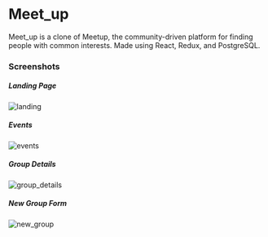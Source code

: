 # Meet_up
Meet_up is a clone of Meetup, the community-driven platform for finding people with common interests. Made using React, Redux, and PostgreSQL.


### Screenshots

##### Landing Page
![landing](https://github.com/doughyetti/Meet_up/assets/6487426/f62892b0-6933-481d-88db-1a00c3cf03d0)

##### Events
![events](https://github.com/doughyetti/Meet_up/assets/6487426/95fe92c9-b590-4b92-9c49-e03d7421083b)

##### Group Details
![group_details](https://github.com/doughyetti/Meet_up/assets/6487426/8980033b-ead2-48fe-9e19-772b742ec814)

##### New Group Form
![new_group](https://github.com/doughyetti/Meet_up/assets/6487426/c672c51f-e782-44c9-b67b-3b4801b35176)
